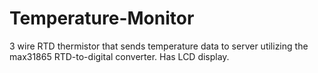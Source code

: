 # Temperature-Monitor
3 wire RTD thermistor that sends temperature data to server utilizing the max31865 RTD-to-digital converter. Has LCD display.
